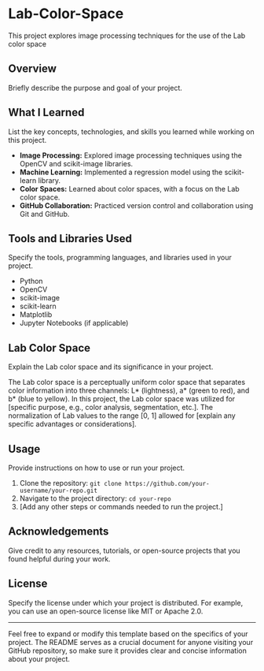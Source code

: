 # Lab-Color-Space
This project explores image processing techniques for the use of the Lab color space

## Overview
Briefly describe the purpose and goal of your project.

## What I Learned
List the key concepts, technologies, and skills you learned while working on this project.

- **Image Processing:** Explored image processing techniques using the OpenCV and scikit-image libraries.
- **Machine Learning:** Implemented a regression model using the scikit-learn library.
- **Color Spaces:** Learned about color spaces, with a focus on the Lab color space.
- **GitHub Collaboration:** Practiced version control and collaboration using Git and GitHub.

## Tools and Libraries Used
Specify the tools, programming languages, and libraries used in your project.

- Python
- OpenCV
- scikit-image
- scikit-learn
- Matplotlib
- Jupyter Notebooks (if applicable)

## Lab Color Space
Explain the Lab color space and its significance in your project.

The Lab color space is a perceptually uniform color space that separates color information into three channels: L* (lightness), a* (green to red), and b* (blue to yellow). In this project, the Lab color space was utilized for [specific purpose, e.g., color analysis, segmentation, etc.]. The normalization of Lab values to the range [0, 1] allowed for [explain any specific advantages or considerations].


## Usage
Provide instructions on how to use or run your project.

1. Clone the repository: `git clone https://github.com/your-username/your-repo.git`
2. Navigate to the project directory: `cd your-repo`
3. [Add any other steps or commands needed to run the project.]

## Acknowledgements
Give credit to any resources, tutorials, or open-source projects that you found helpful during your work.

## License
Specify the license under which your project is distributed. For example, you can use an open-source license like MIT or Apache 2.0.

---

Feel free to expand or modify this template based on the specifics of your project. The README serves as a crucial document for anyone visiting your GitHub repository, so make sure it provides clear and concise information about your project.
